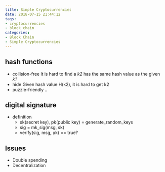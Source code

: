 ```yaml
---
title: Simple Cryptocurrencies
date: 2018-07-15 21:44:12
tags: 
- cryptocurrencies
- block chain
categories:
- Block Chain
- Simple Cryptocurrencies
---
```

## hash functions
- collision-free
  It is hard to find a *k2* has the same hash value as the given *k1*
- hide
  Given hash value H(k2), it is hard to get k2
- puzzle-friendly
  ..
## digital signature
- definition
  - sk(secret key), pk(public key)  = generate_random_keys
  - sig = mk_sig(msg, sk)
  - verify(sig, msg, pk) == true?
## Issues
- Double spending
- Decentralization